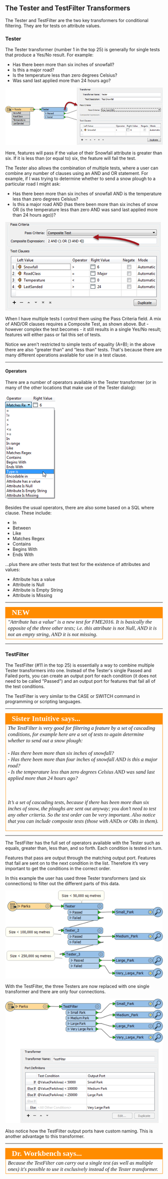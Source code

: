 ## The Tester and TestFilter Transformers ##

The Tester and TestFilter are the two key transformers for conditional filtering. They are for tests on attribute values.


### Tester ###

The Tester transformer (number 1 in the top 25) is generally for single tests that produce a Yes/No result. For example:

- Has there been more than six inches of snowfall?
- Is this a major road?
- Is the temperature less than zero degrees Celsius?
- Was sand last applied more than 24 hours ago?

![](./Images/Img5.35.TesterTransformer.png)

Here, features will pass if the value of their Snowfall attribute is greater than six. If it is less than (or equal to) six, the feature will fail the test.

The Tester also allows the combination of multiple tests, where a user can combine any number of clauses using an AND and OR statement. For example, if I was trying to determine whether to send a snow plough to a particular road I might ask:

- Has there been more than six inches of snowfall AND is the temperature less than zero degrees Celsius? 
- Is this a major road AND (has there been more than six inches of snow OR (is the temperature less than zero AND was sand last applied more than 24 hours ago))?

![](./Images/Img5.36.TesterTransformerComplex.png)

When I have multiple tests I control them using the Pass Criteria field. A mix of AND/OR clauses requires a Composite Test, as shown above. But - however complex the test becomes - it still results in a single Yes/No result; features will either pass or fail this set of tests.

Notice we aren't restricted to simple tests of equality (A=B); in the above there are also "greater than" and "less than" tests. That's because there are many different operations available for use in a test clause.

---

#### Operators ####
There are a number of operators available in the Tester transformer (or in many of the other locations that make use of the Tester dialog):

![](./Images/Img5.37.TesterOperators.png)

Besides the usual operators, there are also some based on a SQL where clause. These include:

- In
- Between
- Like
- Matches Regex
- Contains
- Begins With
- Ends With

…plus there are other tests that test for the existence of attributes and values:

- Attribute has a value
- Attribute is Null
- Attribute is Empty String
- Attribute is Missing

---

<!--New Section--> 

<table style="border-spacing: 0px">
<tr>
<td style="vertical-align:middle;background-color:darkorange;border: 2px solid darkorange">
<i class="fa fa-bolt fa-lg fa-pull-left fa-fw" style="color:white;padding-right: 12px;vertical-align:text-top"></i>
<span style="color:white;font-size:x-large;font-weight: bold;font-family:serif">NEW</span>
</td>
</tr>

<tr>
<td style="border: 1px solid darkorange">
<span style="font-family:serif; font-style:italic; font-size:larger">
"Attribute has a value" is a new test for FME2016. It is basically the opposite of the three other tests; i.e. this attribute is not Null, AND it is not an empty string, AND it is not missing.
</span>
</td>
</tr>
</table>

---

### TestFilter ###
The TestFilter (#11 in the top 25) is essentially a way to combine multiple Tester transformers into one. Instead of the Tester's single Passed and Failed ports, you can create an output port for each condition (it does not need to be called "Passed") and an output port for features that fail all of the test conditions.

The TestFilter is very similar to the CASE or SWITCH command in programming or scripting languages.

---

<!--Person X Says Section-->

<table style="border-spacing: 0px">
<tr>
<td style="vertical-align:middle;background-color:darkorange;border: 2px solid darkorange">
<i class="fa fa-quote-left fa-lg fa-pull-left fa-fw" style="color:white;padding-right: 12px;vertical-align:text-top"></i>
<span style="color:white;font-size:x-large;font-weight: bold;font-family:serif">Sister Intuitive says...</span>
</td>
</tr>

<tr>
<td style="border: 1px solid darkorange">
<span style="font-family:serif; font-style:italic; font-size:larger">
The TestFilter is very good for filtering a feature by a set of cascading conditions, for example here are a set of tests to again determine whether to send out a snow plough:
<br><br>- Has there been more than six inches of snowfall?
<br>- Has there been more than four inches of snowfall AND is this a major road?
<br>- Is the temperature less than zero degrees Celsius AND was sand last applied more than 24 hours ago?

<br><br>It’s a set of cascading tests, because if there has been more than six inches of snow, the ploughs are sent out anyway; you don’t need to test any other criteria. So the test order can be very important. Also notice that you can include composite tests (those with ANDs or ORs in them).
</span>
</td>
</tr>
</table>

---

The TestFilter has the full set of operators available with the Tester such as equals, greater than, less than, and so forth. Each condition is tested in turn.

Features that pass are output through the matching output port. Features that fail are sent on to the next condition in the list. Therefore it’s very important to get the conditions in the correct order.

In this example the user has used three Tester transformers (and six connections) to filter out the different parts of this data.

![](./Images/Img5.38.BadTesterExample.png)

With the TestFilter, the three Testers are now replaced with one single transformer and there are only four connections.

![](./Images/Img5.39.GoodTestFilterExample.png)

Also notice how the TestFilter output ports have custom naming. This is another advantage to this transformer.

---

<!--Person X Says Section-->

<table style="border-spacing: 0px">
<tr>
<td style="vertical-align:middle;background-color:darkorange;border: 2px solid darkorange">
<i class="fa fa-quote-left fa-lg fa-pull-left fa-fw" style="color:white;padding-right: 12px;vertical-align:text-top"></i>
<span style="color:white;font-size:x-large;font-weight: bold;font-family:serif">Dr. Workbench says...</span>
</td>
</tr>

<tr>
<td style="border: 1px solid darkorange">
<span style="font-family:serif; font-style:italic; font-size:larger">
Because the TestFilter can carry out a single test (as well as multiple ones) it's possible to use it exclusively instead of the Tester transformer.
</span>
</td>
</tr>
</table>
